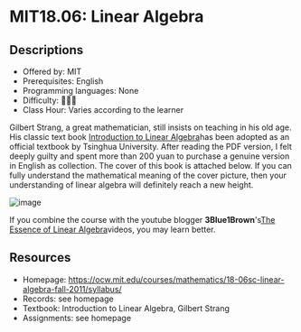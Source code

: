 # MIT18.06: Linear Algebra

## Descriptions

- Offered by: MIT
- Prerequisites: English
- Programming languages: None
- Difficulty: 🌟🌟🌟
- Class Hour: Varies according to the learner

Gilbert Strang, a great mathematician, still insists on teaching in his old age. His classic text book [Introduction to Linear Algebra](https://math.mit.edu/~gs/linearalgebra/)has been adopted as an official textbook by Tsinghua University. After reading the PDF version, I felt deeply guilty and spent more than 200 yuan to purchase a genuine version in English as collection. The cover of this book is attached below. If you can fully understand the mathematical meaning of the cover picture, then your understanding of linear algebra will definitely reach a new height.

![image](https://math.mit.edu/~gs/linearalgebra/linearalgebra5_Front.jpg)

If you combine the course with the youtube blogger **3Blue1Brown**'s[The Essence of Linear Algebra](https://www.youtube.com/playlist?list=PLZHQObOWTQDPD3MizzM2xVFitgF8hE_ab)videos, you may learn better.

## Resources
- Homepage: <https://ocw.mit.edu/courses/mathematics/18-06sc-linear-algebra-fall-2011/syllabus/>
- Records: see homepage
- Textbook: Introduction to Linear Algebra, Gilbert Strang
- Assignments: see homepage
